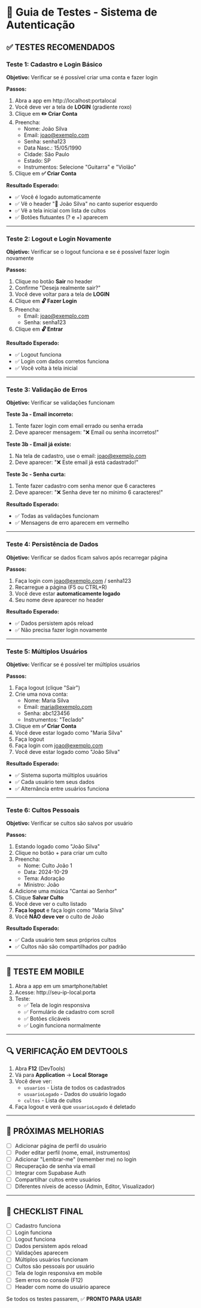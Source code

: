 # 🧪 Guia de Testes - Sistema de Autenticação

## ✅ TESTES RECOMENDADOS

### Teste 1: Cadastro e Login Básico

**Objetivo:** Verificar se é possível criar uma conta e fazer login

**Passos:**
1. Abra a app em http://localhost:portalocal
2. Você deve ver a tela de **LOGIN** (gradiente roxo)
3. Clique em **✏️ Criar Conta**
4. Preencha:
   - Nome: João Silva
   - Email: joao@exemplo.com
   - Senha: senha123
   - Data Nasc.: 15/05/1990
   - Cidade: São Paulo
   - Estado: SP
   - Instrumentos: Selecione "Guitarra" e "Violão"
5. Clique em **✅ Criar Conta**

**Resultado Esperado:**
- ✅ Você é logado automaticamente
- ✅ Vê o header "👤 João Silva" no canto superior esquerdo
- ✅ Vê a tela inicial com lista de cultos
- ✅ Botões flutuantes (? e +) aparecem

---

### Teste 2: Logout e Login Novamente

**Objetivo:** Verificar se o logout funciona e se é possível fazer login novamente

**Passos:**
1. Clique no botão **Sair** no header
2. Confirme "Deseja realmente sair?"
3. Você deve voltar para a tela de **LOGIN**
4. Clique em **🔓 Fazer Login**
5. Preencha:
   - Email: joao@exemplo.com
   - Senha: senha123
6. Clique em **🔓 Entrar**

**Resultado Esperado:**
- ✅ Logout funciona
- ✅ Login com dados corretos funciona
- ✅ Você volta à tela inicial

---

### Teste 3: Validação de Erros

**Objetivo:** Verificar se validações funcionam

**Teste 3a - Email incorreto:**
1. Tente fazer login com email errado ou senha errada
2. Deve aparecer mensagem: "❌ Email ou senha incorretos!"

**Teste 3b - Email já existe:**
1. Na tela de cadastro, use o email: joao@exemplo.com
2. Deve aparecer: "❌ Este email já está cadastrado!"

**Teste 3c - Senha curta:**
1. Tente fazer cadastro com senha menor que 6 caracteres
2. Deve aparecer: "❌ Senha deve ter no mínimo 6 caracteres!"

**Resultado Esperado:**
- ✅ Todas as validações funcionam
- ✅ Mensagens de erro aparecem em vermelho

---

### Teste 4: Persistência de Dados

**Objetivo:** Verificar se dados ficam salvos após recarregar página

**Passos:**
1. Faça login com joao@exemplo.com / senha123
2. Recarregue a página (F5 ou CTRL+R)
3. Você deve estar **automaticamente logado**
4. Seu nome deve aparecer no header

**Resultado Esperado:**
- ✅ Dados persistem após reload
- ✅ Não precisa fazer login novamente

---

### Teste 5: Múltiplos Usuários

**Objetivo:** Verificar se é possível ter múltiplos usuários

**Passos:**
1. Faça logout (clique "Sair")
2. Crie uma nova conta:
   - Nome: Maria Silva
   - Email: maria@exemplo.com
   - Senha: abc123456
   - Instrumentos: "Teclado"
3. Clique em **✅ Criar Conta**
4. Você deve estar logado como "Maria Silva"
5. Faça logout
6. Faça login com joao@exemplo.com
7. Você deve estar logado como "João Silva"

**Resultado Esperado:**
- ✅ Sistema suporta múltiplos usuários
- ✅ Cada usuário tem seus dados
- ✅ Alternância entre usuários funciona

---

### Teste 6: Cultos Pessoais

**Objetivo:** Verificar se cultos são salvos por usuário

**Passos:**
1. Estando logado como "João Silva"
2. Clique no botão + para criar um culto
3. Preencha:
   - Nome: Culto João 1
   - Data: 2024-10-29
   - Tema: Adoração
   - Ministro: João
4. Adicione uma música "Cantai ao Senhor"
5. Clique **Salvar Culto**
6. Você deve ver o culto listado
7. **Faça logout** e faça login como "Maria Silva"
8. Você **NÃO deve ver** o culto de João

**Resultado Esperado:**
- ✅ Cada usuário tem seus próprios cultos
- ✅ Cultos não são compartilhados por padrão

---

## 📱 TESTE EM MOBILE

1. Abra a app em um smartphone/tablet
2. Acesse: http://seu-ip-local:porta
3. Teste:
   - ✅ Tela de login responsiva
   - ✅ Formulário de cadastro com scroll
   - ✅ Botões clicáveis
   - ✅ Login funciona normalmente

---

## 🔍 VERIFICAÇÃO EM DEVTOOLS

1. Abra **F12** (DevTools)
2. Vá para **Application** → **Local Storage**
3. Você deve ver:
   - `usuarios` - Lista de todos os cadastrados
   - `usuarioLogado` - Dados do usuário logado
   - `cultos` - Lista de cultos
4. Faça logout e verá que `usuarioLogado` é deletado

---

## 🚀 PRÓXIMAS MELHORIAS

- [ ] Adicionar página de perfil do usuário
- [ ] Poder editar perfil (nome, email, instrumentos)
- [ ] Adicionar "Lembrar-me" (remember me) no login
- [ ] Recuperação de senha via email
- [ ] Integrar com Supabase Auth
- [ ] Compartilhar cultos entre usuários
- [ ] Diferentes níveis de acesso (Admin, Editor, Visualizador)

---

## 📝 CHECKLIST FINAL

- [ ] Cadastro funciona
- [ ] Login funciona
- [ ] Logout funciona
- [ ] Dados persistem após reload
- [ ] Validações aparecem
- [ ] Múltiplos usuários funcionam
- [ ] Cultos são pessoais por usuário
- [ ] Tela de login responsiva em mobile
- [ ] Sem erros no console (F12)
- [ ] Header com nome do usuário aparece

Se todos os testes passarem, ✅ **PRONTO PARA USAR!**
